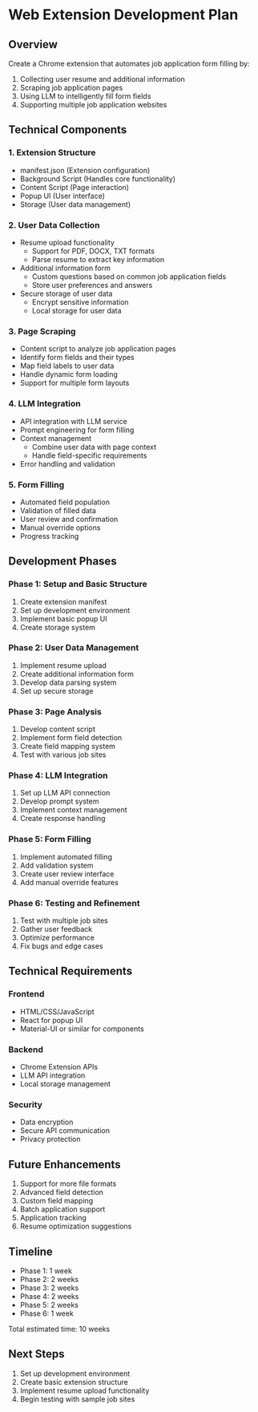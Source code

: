 # Web Extension Development Plan

## Overview
Create a Chrome extension that automates job application form filling by:
1. Collecting user resume and additional information
2. Scraping job application pages
3. Using LLM to intelligently fill form fields
4. Supporting multiple job application websites

## Technical Components

### 1. Extension Structure
- manifest.json (Extension configuration)
- Background Script (Handles core functionality)
- Content Script (Page interaction)
- Popup UI (User interface)
- Storage (User data management)

### 2. User Data Collection
- Resume upload functionality
  - Support for PDF, DOCX, TXT formats
  - Parse resume to extract key information
- Additional information form
  - Custom questions based on common job application fields
  - Store user preferences and answers
- Secure storage of user data
  - Encrypt sensitive information
  - Local storage for user data

### 3. Page Scraping
- Content script to analyze job application pages
- Identify form fields and their types
- Map field labels to user data
- Handle dynamic form loading
- Support for multiple form layouts

### 4. LLM Integration
- API integration with LLM service
- Prompt engineering for form filling
- Context management
  - Combine user data with page context
  - Handle field-specific requirements
- Error handling and validation

### 5. Form Filling
- Automated field population
- Validation of filled data
- User review and confirmation
- Manual override options
- Progress tracking

## Development Phases

### Phase 1: Setup and Basic Structure
1. Create extension manifest
2. Set up development environment
3. Implement basic popup UI
4. Create storage system

### Phase 2: User Data Management
1. Implement resume upload
2. Create additional information form
3. Develop data parsing system
4. Set up secure storage

### Phase 3: Page Analysis
1. Develop content script
2. Implement form field detection
3. Create field mapping system
4. Test with various job sites

### Phase 4: LLM Integration
1. Set up LLM API connection
2. Develop prompt system
3. Implement context management
4. Create response handling

### Phase 5: Form Filling
1. Implement automated filling
2. Add validation system
3. Create user review interface
4. Add manual override features

### Phase 6: Testing and Refinement
1. Test with multiple job sites
2. Gather user feedback
3. Optimize performance
4. Fix bugs and edge cases

## Technical Requirements

### Frontend
- HTML/CSS/JavaScript
- React for popup UI
- Material-UI or similar for components

### Backend
- Chrome Extension APIs
- LLM API integration
- Local storage management

### Security
- Data encryption
- Secure API communication
- Privacy protection

## Future Enhancements
1. Support for more file formats
2. Advanced field detection
3. Custom field mapping
4. Batch application support
5. Application tracking
6. Resume optimization suggestions

## Timeline
- Phase 1: 1 week
- Phase 2: 2 weeks
- Phase 3: 2 weeks
- Phase 4: 2 weeks
- Phase 5: 2 weeks
- Phase 6: 1 week

Total estimated time: 10 weeks

## Next Steps
1. Set up development environment
2. Create basic extension structure
3. Implement resume upload functionality
4. Begin testing with sample job sites
